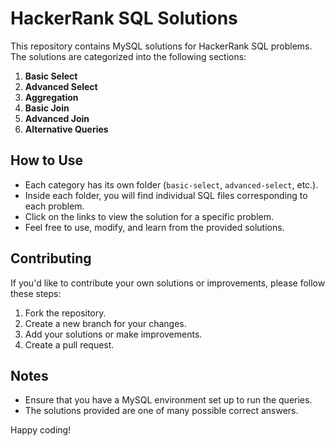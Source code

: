 # HackerRank SQL Solutions

This repository contains MySQL solutions for HackerRank SQL problems. The solutions are categorized into the following sections:

1. **Basic Select**
2. **Advanced Select**
3. **Aggregation**
4. **Basic Join**
5. **Advanced Join**
6. **Alternative Queries**

## How to Use

- Each category has its own folder (`basic-select`, `advanced-select`, etc.).
- Inside each folder, you will find individual SQL files corresponding to each problem.
- Click on the links to view the solution for a specific problem.
- Feel free to use, modify, and learn from the provided solutions.

## Contributing

If you'd like to contribute your own solutions or improvements, please follow these steps:

1. Fork the repository.
2. Create a new branch for your changes.
3. Add your solutions or make improvements.
4. Create a pull request.

## Notes

- Ensure that you have a MySQL environment set up to run the queries.
- The solutions provided are one of many possible correct answers.

Happy coding!
